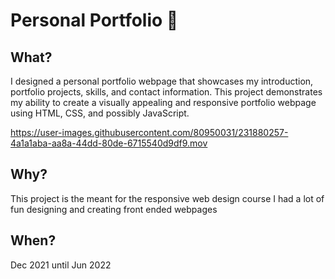 # Personal Portfolio 📇

## What?

I designed a personal portfolio webpage that showcases my introduction, portfolio projects, skills, and contact information. This project demonstrates my ability to create a visually appealing and responsive portfolio webpage using HTML, CSS, and possibly JavaScript.



https://user-images.githubusercontent.com/80950031/231880257-4a1a1aba-aa8a-44dd-80de-6715540d9df9.mov



## Why?
This project is the meant for the responsive web design course I had a lot of fun designing and creating front ended webpages

## When? 
Dec 2021 until Jun 2022
